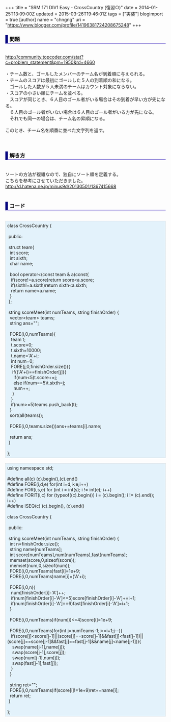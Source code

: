 +++
title = "SRM 171 DIV1 Easy - CrossCountry (復習○)"
date = 2014-01-25T13:09:00Z
updated = 2015-03-26T19:46:01Z
tags = ["実装"]
blogimport = true 
[author]
	name = "chngng"
	uri = "https://www.blogger.com/profile/14196381724208675248"
+++

<div dir="ltr" style="text-align: left;" trbidi="on"><h3 style="border-bottom: 2px solid slateblue; border-left: 8px solid navy; color: black; padding: 0px 0px 1px 5px;">問題 </h3><br /><a href="http://community.topcoder.com/stat?c=problem_statement&amp;pm=1950&amp;rd=4660" target="_blank">http://community.topcoder.com/stat?c=problem_statement&amp;pm=1950&amp;rd=4660</a><br /><br />・チーム数と、ゴールしたメンバーのチーム名が到着順に与えられる。<br />・チームのスコアは最初にゴールした５人の到着順の和になる。<br />　ゴールした人数が５人未満のチームはカウント対象にならない。<br />・スコアの小さい順にチームを並べる。<br />　スコアが同じとき、６人目のゴール者がいる場合はその到着が早い方が先になる。<br />　６人目のゴール者がいない場合は６人目のゴール者がいる方が先になる。<br />　それでも同一の場合は、チーム名の昇順になる。<br /><br />このとき、チーム名を順番に並べた文字列を返す。<br /><br /><br /><h3 style="border-bottom: 2px solid slateblue; border-left: 8px solid navy; color: black; padding: 0px 0px 1px 5px;">解き方 </h3><br />ソートの方法が複雑なので、独自にソート順を定義する。<br />こちらを参考にさせていただきました。<br /><a href="http://d.hatena.ne.jp/minus9d/20130501/1367415668" target="_blank">http://d.hatena.ne.jp/minus9d/20130501/1367415668</a><br /><br /><h3 style="border-bottom: 2px solid slateblue; border-left: 8px solid navy; color: black; padding: 0px 0px 1px 5px;">コード </h3><br /><div style="background-color: #e3f2fb; border: 1px dotted #CCCCCC; padding: 5px;">class CrossCountry {<br /><br /><span class="Apple-tab-span" style="white-space: pre;"> </span>public:<br /><br /><span class="Apple-tab-span" style="white-space: pre;"> </span>struct team{<br /><span class="Apple-tab-span" style="white-space: pre;">  </span>int score;<br /><span class="Apple-tab-span" style="white-space: pre;">  </span>int sixth;<br /><span class="Apple-tab-span" style="white-space: pre;">  </span>char name;<br /><br /><span class="Apple-tab-span" style="white-space: pre;">  </span>bool operator&lt;(const team &amp; a)const{<br /><span class="Apple-tab-span" style="white-space: pre;">   </span>if(score!=a.score)return score&lt;a.score;<br /><span class="Apple-tab-span" style="white-space: pre;">   </span>if(sixth!=a.sixth)return sixth&lt;a.sixth;<br /><span class="Apple-tab-span" style="white-space: pre;">   </span>return name&lt;a.name;<br /><span class="Apple-tab-span" style="white-space: pre;">  </span>}<br /><span class="Apple-tab-span" style="white-space: pre;"> </span>};<br /><br /><span class="Apple-tab-span" style="white-space: pre;"> </span>string scoreMeet(int numTeams, string finishOrder) {<br /><span class="Apple-tab-span" style="white-space: pre;">  </span>vector&lt;team&gt; teams;<br /><span class="Apple-tab-span" style="white-space: pre;">  </span>string ans="";<br /><br /><span class="Apple-tab-span" style="white-space: pre;">  </span>FORE(i,0,numTeams){<br /><span class="Apple-tab-span" style="white-space: pre;">   </span>team t;<br /><span class="Apple-tab-span" style="white-space: pre;">   </span>t.score=0;<br /><span class="Apple-tab-span" style="white-space: pre;">   </span>t.sixth=10000;<br /><span class="Apple-tab-span" style="white-space: pre;">   </span>t.name='A'+i;<br /><span class="Apple-tab-span" style="white-space: pre;">   </span>int num=0;<br /><span class="Apple-tab-span" style="white-space: pre;">   </span>FORE(j,0,finishOrder.size()){<br /><span class="Apple-tab-span" style="white-space: pre;">    </span>if(('A'+i)==finishOrder[j]){<br /><span class="Apple-tab-span" style="white-space: pre;">     </span>if(num&lt;5)t.score+=j;<br /><span class="Apple-tab-span" style="white-space: pre;">     </span>else if(num==5)t.sixth=j;<br /><span class="Apple-tab-span" style="white-space: pre;">     </span>num++;<br /><span class="Apple-tab-span" style="white-space: pre;">    </span>}<br /><span class="Apple-tab-span" style="white-space: pre;">   </span>}<br /><span class="Apple-tab-span" style="white-space: pre;">   </span>if(num&gt;=5)teams.push_back(t);<br /><span class="Apple-tab-span" style="white-space: pre;">  </span>}<br /><span class="Apple-tab-span" style="white-space: pre;">  </span>sort(all(teams));<br /><br /><span class="Apple-tab-span" style="white-space: pre;">  </span>FORE(i,0,teams.size())ans+=teams[i].name;<br /><br /><span class="Apple-tab-span" style="white-space: pre;">  </span>return ans;<br /><span class="Apple-tab-span" style="white-space: pre;"> </span>}<br /><br />};</div><br /><div style="background-color: #e3f2fb; border: 1px dotted #CCCCCC; padding: 5px;">using namespace std;<br /><br />#define all(c) (c).begin(),(c).end()<br />#define FORE(i,d,e) for(int i=d;i&lt;e;i++)<br />#define FOR(i,s,e) for (int i = int(s); i != int(e); i++)<br />#define FORIT(i,c) for (typeof((c).begin()) i = (c).begin(); i != (c).end(); i++)<br />#define ISEQ(c) (c).begin(), (c).end()<br /><br />class CrossCountry {<br /><br /><span class="Apple-tab-span" style="white-space: pre;"> </span>public:<br /><br /><span class="Apple-tab-span" style="white-space: pre;"> </span>string scoreMeet(int numTeams, string finishOrder) {<br /><span class="Apple-tab-span" style="white-space: pre;">  </span>int n=finishOrder.size();<br /><span class="Apple-tab-span" style="white-space: pre;">  </span>string name[numTeams];<br /><span class="Apple-tab-span" style="white-space: pre;">  </span>int score[numTeams],num[numTeams],fast[numTeams];<br /><span class="Apple-tab-span" style="white-space: pre;">  </span>memset(score,0,sizeof(score));<br /><span class="Apple-tab-span" style="white-space: pre;">  </span>memset(num,0,sizeof(num));<br /><span class="Apple-tab-span" style="white-space: pre;">  </span>FORE(i,0,numTeams)fast[i]=1e+9;<br /><span class="Apple-tab-span" style="white-space: pre;">  </span>FORE(i,0,numTeams)name[i]=('A'+i);<br /><br /><span class="Apple-tab-span" style="white-space: pre;">  </span>FORE(i,0,n){<br /><span class="Apple-tab-span" style="white-space: pre;">   </span>num[finishOrder[i]-'A']++;<br /><span class="Apple-tab-span" style="white-space: pre;">   </span>if(num[finishOrder[i]-'A']&lt;=5)score[finishOrder[i]-'A']+=i+1;<br /><span class="Apple-tab-span" style="white-space: pre;">   </span>if(num[finishOrder[i]-'A']==6)fast[finishOrder[i]-'A']=i+1;<br /><span class="Apple-tab-span" style="white-space: pre;">  </span>}<br /><br /><span class="Apple-tab-span" style="white-space: pre;">  </span>FORE(i,0,numTeams)if(num[i]&lt;=4)score[i]=1e+9;<br /><br /><span class="Apple-tab-span" style="white-space: pre;">  </span>FORE(i,0,numTeams)for(int j=numTeams-1;j&gt;=i+1;j--){<br /><span class="Apple-tab-span" style="white-space: pre;">   </span>if(score[j]&lt;score[j-1]||(score[j]==score[j-1]&amp;&amp;fast[j]&lt;fast[j-1])||(score[j]==score[j-1]&amp;&amp;fast[j]==fast[j-1]&amp;&amp;name[j]&lt;name[j-1])){<br /><span class="Apple-tab-span" style="white-space: pre;">    </span>swap(name[j-1],name[j]);<br /><span class="Apple-tab-span" style="white-space: pre;">    </span>swap(score[j-1],score[j]);<br /><span class="Apple-tab-span" style="white-space: pre;">    </span>swap(num[j-1],num[j]);<br /><span class="Apple-tab-span" style="white-space: pre;">    </span>swap(fast[j-1],fast[j]);<br /><span class="Apple-tab-span" style="white-space: pre;">   </span>}<br /><span class="Apple-tab-span" style="white-space: pre;">  </span>}<br /><br /><span class="Apple-tab-span" style="white-space: pre;">  </span>string ret="";<br /><span class="Apple-tab-span" style="white-space: pre;">  </span>FORE(i,0,numTeams)if(score[i]!=1e+9)ret+=name[i];<br /><span class="Apple-tab-span" style="white-space: pre;">  </span>return ret;<br /><span class="Apple-tab-span" style="white-space: pre;"> </span>}<br /><br />};</div></div>
